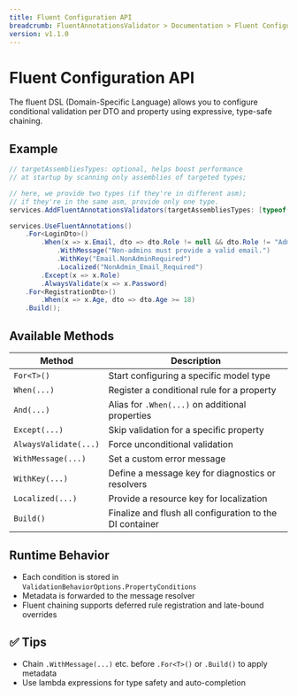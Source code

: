 ```yaml
---
title: Fluent Configuration API
breadcrumb: FluentAnnotationsValidator > Documentation > Fluent Configuration API
version: v1.1.0
---
```


# Fluent Configuration API

The fluent DSL (Domain-Specific Language) allows you to configure conditional validation per DTO and property using expressive, type-safe chaining.

## Example

```csharp
// targetAssembliesTypes: optional, helps boost performance 
// at startup by scanning only assemblies of targeted types;

// here, we provide two types (if they're in different asm);
// if they're in the same asm, provide only one type.
services.AddFluentAnnotationsValidators(targetAssembliesTypes: [typeof(LoginDto), typeof(RegistrationDto)]);

services.UseFluentAnnotations()
    .For<LoginDto>()
        .When(x => x.Email, dto => dto.Role != null && dto.Role != "Admin")
            .WithMessage("Non-admins must provide a valid email.")
            .WithKey("Email.NonAdminRequired")
            .Localized("NonAdmin_Email_Required")
        .Except(x => x.Role)
        .AlwaysValidate(x => x.Password)
    .For<RegistrationDto>()
        .When(x => x.Age, dto => dto.Age >= 18)
    .Build();
```

## Available Methods

| Method               | Description                                                  |
|----------------------|--------------------------------------------------------------|
| `For<T>()`           | Start configuring a specific model type                      |
| `When(...)`          | Register a conditional rule for a property                   |
| `And(...)`           | Alias for `.When(...)` on additional properties              |
| `Except(...)`        | Skip validation for a specific property                      |
| `AlwaysValidate(...)`| Force unconditional validation                               |
| `WithMessage(...)`   | Set a custom error message                                   |
| `WithKey(...)`       | Define a message key for diagnostics or resolvers            |
| `Localized(...)`     | Provide a resource key for localization                      |
| `Build()`            | Finalize and flush all configuration to the DI container     |

## Runtime Behavior

- Each condition is stored in `ValidationBehaviorOptions.PropertyConditions`
- Metadata is forwarded to the message resolver
- Fluent chaining supports deferred rule registration and late-bound overrides

## ✅ Tips

- Chain `.WithMessage(...)` etc. before `.For<T>()` or `.Build()` to apply metadata
- Use lambda expressions for type safety and auto-completion
